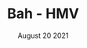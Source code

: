 ---
title: "Bah - HMV"
date: "August 20 2021"
excerpt: "Writeup of Bah machine from HackMyVM platform"
---